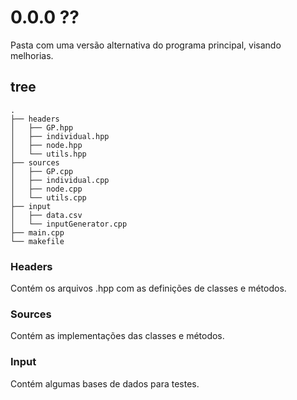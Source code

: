 # 0.0.0 ??

Pasta com uma versão alternativa do programa principal, visando melhorias.

## tree
```
.
├── headers
│   ├── GP.hpp
│   ├── individual.hpp
│   ├── node.hpp
│   └── utils.hpp
├── sources
│   ├── GP.cpp
│   ├── individual.cpp
│   ├── node.cpp
│   └── utils.cpp
├── input
│   ├── data.csv
│   └── inputGenerator.cpp
├── main.cpp
└── makefile

```

### Headers
Contém os arquivos .hpp com as definições de classes e métodos.

### Sources
Contém as implementações das classes e métodos.

### Input
Contém algumas bases de dados para testes.
